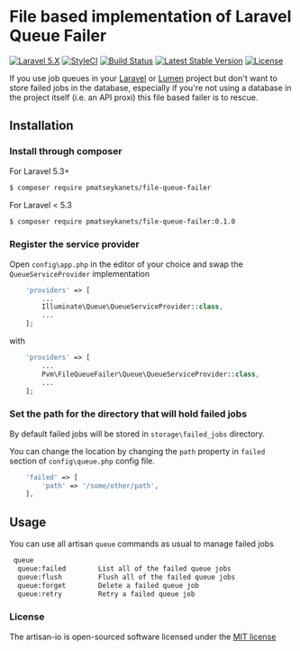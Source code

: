 # File based implementation of Laravel Queue Failer

[![Laravel 5.X](https://img.shields.io/badge/Laravel-5.X-orange.svg)](http://laravel.com)
[![StyleCI](https://styleci.io/repos/40268759/shield)](https://styleci.io/repos/40268759)
[![Build Status](https://travis-ci.org/pmatseykanets/file-queue-failer.svg)](https://travis-ci.org/pmatseykanets/file-queue-failer)
[![Latest Stable Version](https://poser.pugx.org/pmatseykanets/file-queue-failer/v/stable)](https://packagist.org/packages/pmatseykanets/file-queue-failer)
[![License](https://poser.pugx.org/pmatseykanets/file-queue-failer/license)](https://packagist.org/packages/pmatseykanets/file-queue-failer)

If you use job queues in your [Laravel](http://laravel.com) or [Lumen](http://lumen.laravel.com) project 
but don't want to store failed jobs in the database, especially if you're not using a database 
in the project itself (i.e. an API proxi) this file based failer is to rescue.

## Installation

### Install through composer

For Laravel 5.3+

```bash
$ composer require pmatseykanets/file-queue-failer
```

For Laravel < 5.3

```bash
$ composer require pmatseykanets/file-queue-failer:0.1.0
```


### Register the service provider

Open `config\app.php` in the editor of your choice and swap the `QueueServiceProvider` implementation 

```php
    'providers' => [
        ...
        Illuminate\Queue\QueueServiceProvider::class,
        ...
    ];
```

with

```php
    'providers' => [
        ...
        Pvm\FileQueueFailer\Queue\QueueServiceProvider::class,
        ...
    ];
```

### Set the path for the directory that will hold failed jobs

By default failed jobs will be stored in `storage\failed_jobs` directory.

You can change the location by changing the `path` property in `failed` section of `config\queue.php` config file.

```php
    'failed' => [
        'path' => '/some/other/path',
    ],
```

## Usage

You can use all artisan `queue` commands as usual to manage failed jobs

```bash
 queue
  queue:failed        List all of the failed queue jobs
  queue:flush         Flush all of the failed queue jobs
  queue:forget        Delete a failed queue job
  queue:retry         Retry a failed queue job
```


### License

The artisan-io is open-sourced software licensed under the [MIT license](http://opensource.org/licenses/MIT)
